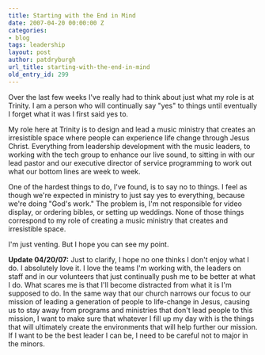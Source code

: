 ```yaml
---
title: Starting with the End in Mind
date: 2007-04-20 00:00:00 Z
categories:
- blog
tags: leadership
layout: post
author: patdryburgh
url_title: starting-with-the-end-in-mind
old_entry_id: 299
---
```


Over the last few weeks I've really had to think about just what my role is at Trinity. I am a person who will continually say "yes" to things until eventually I forget what it was I first said yes to.

My role here at Trinity is to design and lead a music ministry that creates an irresistible space where people can experience life change through Jesus Christ. Everything from leadership development with the music leaders, to working with the tech group to enhance our live sound, to sitting in with our lead pastor and our executive director of service programming to work out what our bottom lines are week to week.

One of the hardest things to do, I've found, is to say no to things. I feel as though we're expected in ministry to just say yes to everything, because we're doing "God's work." The problem is, I'm not responsible for video display, or ordering bibles, or setting up weddings. None of those things correspond to my role of creating a music ministry that creates and irresistible space.

I'm just venting. But I hope you can see my point.

**Update 04/20/07:** Just to clarify, I hope no one thinks I don't enjoy what I do. I absolutely love it. I love the teams I'm working with, the leaders on staff and in our volunteers that just continually push me to be better at what I do. What scares me is that I'll become distracted from what it is I'm supposed to do. In the same way that our church narrows our focus to our mission of leading a generation of people to life-change in Jesus, causing us to stay away from programs and ministries that don't lead people to this mission, I want to make sure that whatever I fill up my day with is the things that will ultimately create the environments that will help further our mission. If I want to be the best leader I can be, I need to be careful not to major in the minors.